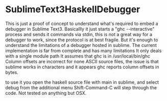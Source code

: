 # SublimeText3HaskellDebugger
This is just a proof of concept to understand what's required to embed a debugger in Sublime Text3.
Basicallly it just starts a "ghc --interactive" process and sends it commands via stdin, this is not a great way for a debugger to work, since the protocol is at best fragile. But it's enough to understand the limitations of a debugger hosted in sublime.
The current implementation is far from complete and has many limitations
It only deals with a single module path
It assumes that ghc is in /usr/local/bin/ghc
Column offsets are incorrect for none ASCII source files, the issue is that sublime works in characters and it appears ghc reports column offsets in bytes.

to use it you open the haskell source file with main in sublime, and select debug from the additional menu
Shift-Command-C will step through the code.
Not tested on anything but OSX.
